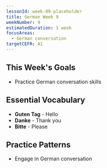```yaml
---
lessonId: week-09-placeholder
title: German Week 9
weekNumber: 9
estimatedDuration: 1 week
focusAreas:
  - German conversation
targetCEFR: A1
---
```


## This Week's Goals

- Practice German conversation skills

## Essential Vocabulary

- **Guten Tag** - Hello
- **Danke** - Thank you
- **Bitte** - Please

## Practice Patterns

- Engage in German conversation
